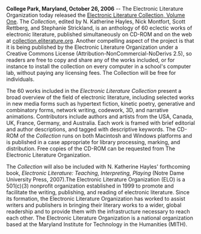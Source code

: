 **College Park, Maryland, October 26, 2006** -- The Electronic Literature Organization today released the [Electronic Literature Collection, Volume One](http://collection.eliterature.org/). The _Collection_, edited by N. Katherine Hayles, Nick Montfort, Scott Rettberg, and Stephanie Strickland, is an anthology of 60 eclectic works of electronic literature, published simultaneously on CD-ROM and on the web at [collection.eliterature.org](http://collection.eliterature.org/). Another compelling aspect of the project is that it is being published by the Electronic Literature Organization under a Creative Commons License (Attribution-NonCommercial-NoDerivs 2.5), so readers are free to copy and share any of the works included, or for instance to install the collection on every computer in a school's computer lab, without paying any licensing fees. The Collection will be free for individuals.

The 60 works included in the _Electronic Literature Collection_ present a broad overview of the field of electronic literature, including selected works in new media forms such as hypertext fiction, kinetic poetry, generative and combinatory forms, network writing, codework, 3D, and narrative animations. Contributors include authors and artists from the USA, Canada, UK, France, Germany, and Australia. Each work is framed with brief editorial and author descriptions, and tagged with descriptive keywords. The CD-ROM of the _Collection_ runs on both Macintosh and Windows platforms and is published in a case appropriate for library processing, marking, and distribution. Free copies of the CD-ROM can be requested from The Electronic Literature Organization.

The _Collection_ will also be included with N. Katherine Hayles' forthcoming book, _Electronic Literature: Teaching, Interpreting, Playing_ (Notre Dame University Press, 2007).The Electronic Literature Organization (ELO) is a 501(c)(3) nonprofit organization established in 1999 to promote and facilitate the writing, publishing, and reading of electronic literature. Since its formation, the Electronic Literature Organization has worked to assist writers and publishers in bringing their literary works to a wider, global readership and to provide them with the infrastructure necessary to reach each other. The Electronic Literature Organization is a national organization based at the Maryland Institute for Technology in the Humanities (MITH).